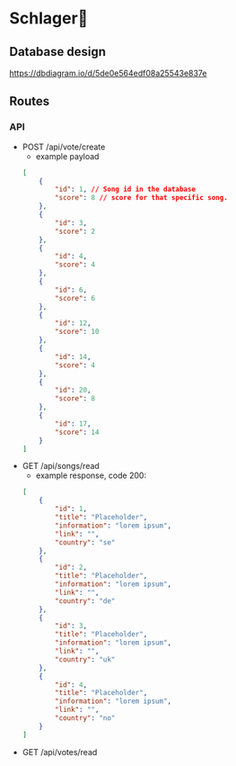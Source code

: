 # Schlager🐀

## Database design

https://dbdiagram.io/d/5de0e564edf08a25543e837e


## Routes
### API
  * POST /api/vote/create
    - example payload
    ```JSON 
    [
        {
            "id": 1, // Song id in the database
            "score": 8 // score for that specific song.
        },
        {
            "id": 3,
            "score": 2 
        },
        {
            "id": 4,
            "score": 4 
        },
        {
            "id": 6,
            "score": 6 
        },
        {
            "id": 12,
            "score": 10 
        },
        {
            "id": 14,
            "score": 4 
        },
        {
            "id": 20,
            "score": 8
        },
        {
            "id": 17,
            "score": 14 
        }
    ]
  * GET /api/songs/read
    - example response, code 200:
    ```JSON 
    [
        {
            "id": 1,
            "title": "Placeholder",
            "information": "lorem ipsum",
            "link": "",
            "country": "se"
        },
        {
            "id": 2,
            "title": "Placeholder",
            "information": "lorem ipsum",
            "link": "",
            "country": "de"
        },
        {
            "id": 3,
            "title": "Placeholder",
            "information": "lorem ipsum",
            "link": "",
            "country": "uk"
        },
        {
            "id": 4,
            "title": "Placeholder",
            "information": "lorem ipsum",
            "link": "",
            "country": "no"
        }
    ]
  * GET /api/votes/read
